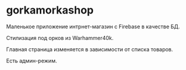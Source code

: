 # gorkamorkashop

Маленькое приложение интрнет-магазин с Firebase в качестве БД.

Стилизация под орков из Warhammer40k.

Главная страница изменяется в зависимости от списка товаров.

Есть админ-режим.